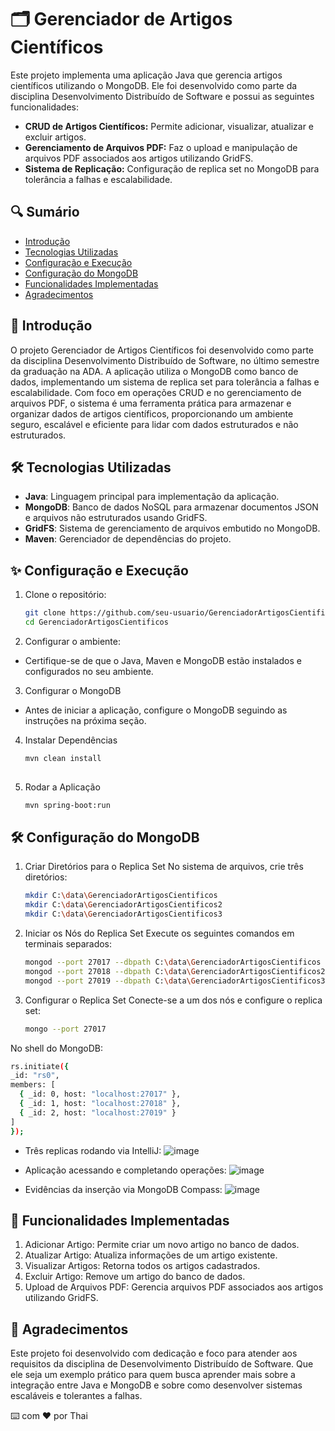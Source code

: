 # 🗂️ Gerenciador de Artigos Científicos

Este projeto implementa uma aplicação Java que gerencia artigos científicos utilizando o MongoDB. Ele foi desenvolvido como parte da disciplina Desenvolvimento Distribuído de Software e possui as seguintes funcionalidades:

- **CRUD de Artigos Científicos:** Permite adicionar, visualizar, atualizar e excluir artigos.
- **Gerenciamento de Arquivos PDF:** Faz o upload e manipulação de arquivos PDF associados aos artigos utilizando GridFS.
- **Sistema de Replicação:** Configuração de replica set no MongoDB para tolerância a falhas e escalabilidade.

## 🔍 Sumário

- [Introdução](#introdução)
- [Tecnologias Utilizadas](#tecnologias-utilizadas)
- [Configuração e Execução](#configuração-e-execução)
- [Configuração do MongoDB](#configuração-mongodb)
- [Funcionalidades Implementadas](#funcionalidades-implementadas)
- [Agradecimentos](#agradecimentos)

## 👣 Introdução
O projeto Gerenciador de Artigos Científicos foi desenvolvido como parte da disciplina Desenvolvimento Distribuído de Software, no último semestre da graduação na ADA. A aplicação utiliza o MongoDB como banco de dados, implementando um sistema de replica set para tolerância a falhas e escalabilidade.
Com foco em operações CRUD e no gerenciamento de arquivos PDF, o sistema é uma ferramenta prática para armazenar e organizar dados de artigos científicos, proporcionando um ambiente seguro, escalável e eficiente para lidar com dados estruturados e não estruturados.

## 🛠️ Tecnologias Utilizadas
- **Java**: Linguagem principal para implementação da aplicação.
- **MongoDB**: Banco de dados NoSQL para armazenar documentos JSON e arquivos não estruturados usando GridFS.
- **GridFS**: Sistema de gerenciamento de arquivos embutido no MongoDB.
- **Maven**: Gerenciador de dependências do projeto.

## ✨ Configuração e Execução

1. Clone o repositório:
   ```sh
   git clone https://github.com/seu-usuario/GerenciadorArtigosCientificos.git
   cd GerenciadorArtigosCientificos

2. Configurar o ambiente:
- Certifique-se de que o Java, Maven e MongoDB estão instalados e configurados no seu ambiente.

3. Configurar o MongoDB
- Antes de iniciar a aplicação, configure o MongoDB seguindo as instruções na próxima seção.

4. Instalar Dependências
   ```sh
   mvn clean install
  
5. Rodar a Aplicação
   ```sh
   mvn spring-boot:run
   
## 🛠️ Configuração do MongoDB

1. Criar Diretórios para o Replica Set
No sistema de arquivos, crie três diretórios:
   ```sh
   mkdir C:\data\GerenciadorArtigosCientificos
   mkdir C:\data\GerenciadorArtigosCientificos2
   mkdir C:\data\GerenciadorArtigosCientificos3

2. Iniciar os Nós do Replica Set
Execute os seguintes comandos em terminais separados:
   ```sh
   mongod --port 27017 --dbpath C:\data\GerenciadorArtigosCientificos --replSet rs0
   mongod --port 27018 --dbpath C:\data\GerenciadorArtigosCientificos2 --replSet rs0
   mongod --port 27019 --dbpath C:\data\GerenciadorArtigosCientificos3 --replSet rs0

3. Configurar o Replica Set
Conecte-se a um dos nós e configure o replica set:
   ```sh
   mongo --port 27017

 No shell do MongoDB:
   ```sh
   rs.initiate({
   _id: "rs0",
   members: [
     { _id: 0, host: "localhost:27017" },
     { _id: 1, host: "localhost:27018" },
     { _id: 2, host: "localhost:27019" }
   ]
  });
```
- Três replicas rodando via IntelliJ:
![image](https://github.com/user-attachments/assets/6cb278dd-afdd-4a1f-befa-6f4fb1e55489)

- Aplicação acessando e completando operações:
![image](https://github.com/user-attachments/assets/c2fb149f-0bb4-4b94-9ab6-80a24d7469d9)

- Evidências da inserção via MongoDB Compass:
![image](https://github.com/user-attachments/assets/546affd4-3eae-423a-aebd-0b9651bd7d7f)

## 🧩 Funcionalidades Implementadas
1. Adicionar Artigo: Permite criar um novo artigo no banco de dados.
2. Atualizar Artigo: Atualiza informações de um artigo existente.
3. Visualizar Artigos: Retorna todos os artigos cadastrados.
4. Excluir Artigo: Remove um artigo do banco de dados.
5. Upload de Arquivos PDF: Gerencia arquivos PDF associados aos artigos utilizando GridFS.

## 🎁 Agradecimentos
Este projeto foi desenvolvido com dedicação e foco para atender aos requisitos da disciplina de Desenvolvimento Distribuído de Software. Que ele seja um exemplo prático para quem busca aprender mais sobre a integração entre Java e MongoDB e sobre como desenvolver sistemas escaláveis e tolerantes a falhas.

⌨️ com ❤️ por Thai
